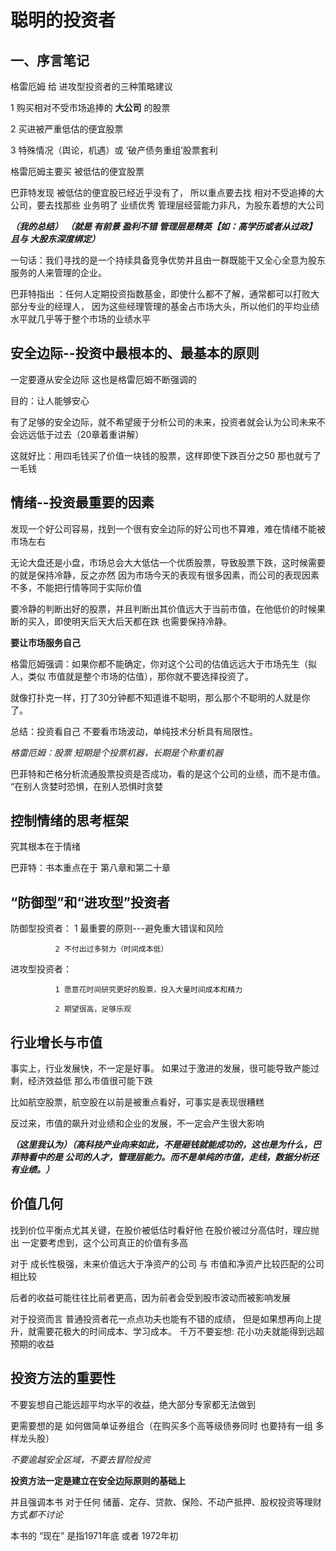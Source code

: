 # 聪明的投资者

## 一、序言笔记

 格雷厄姆 给 进攻型投资者的三种策略建议

 1 购买相对不受市场追捧的 **大公司** 的股票

 2 买进被严重低估的便宜股票

 3 特殊情况（舆论，机遇）或 ‘破产债务重组’股票套利

 格雷厄姆主要买 被低估的便宜股票

 巴菲特发现 被低估的便宜股已经近乎没有了， 所以重点要去找 相对不受追捧的大公司，要去找那些 业务明了 业绩优秀 管理层经营能力非凡，为股东着想的大公司

***（我的总结）***
***（就是 有前景 盈利不错 管理层是精英【如：高学历或者从过政】 且与 大股东深度绑定）***

一句话：我们寻找的是一个持续具备竞争优势并且由一群既能干又全心全意为股东服务的人来管理的企业。


巴菲特指出 ：任何人定期投资指数基金，即使什么都不了解，通常都可以打败大部分专业的经理人，
因为这些经理管理的基金占市场大头，所以他们的平均业绩水平就几乎等于整个市场的业绩水平

## 安全边际--投资中最根本的、最基本的原则

一定要遵从安全边际   这也是格雷厄姆不断强调的

目的：让人能够安心 

有了足够的安全边际，就不希望疲于分析公司的未来，投资者就会认为公司未来不会远远低于过去（20章着重讲解）

这就好比：用四毛钱买了价值一块钱的股票，这样即使下跌百分之50 那也就亏了一毛钱

## 情绪--投资最重要的因素

发现一个好公司容易，找到一个很有安全边际的好公司也不算难，难在情绪不能被市场左右

无论大盘还是小盘，市场总会大大低估一个优质股票，导致股票下跌，这时候需要的就是保持冷静，反之亦然
因为市场今天的表现有很多因素，而公司的表现因素不多，不能把行情等同于实际价值

要冷静的判断出好的股票，并且判断出其价值远大于当前市值，在他低价的时候果断的买入，即使明天后天大后天都在跌
也需要保持冷静。

**要让市场服务自己**

格雷厄姆强调：如果你都不能确定，你对这个公司的估值远远大于市场先生（拟人，类似 市值就是整个市场的估值），那你就不要选择投资了。

就像打扑克一样，打了30分钟都不知道谁不聪明，那么那个不聪明的人就是你了。

总结：投资看自己 不要看市场波动，单纯技术分析具有局限性。

*格雷厄姆：股票 短期是个投票机器，长期是个称重机器*

巴菲特和芒格分析流通股票投资是否成功，看的是这个公司的业绩，而不是市值。
“在别人贪婪时恐惧，在别人恐惧时贪婪

## 控制情绪的思考框架

究其根本在于情绪

巴菲特：书本重点在于 第八章和第二十章


## “防御型”和“进攻型”投资者

防御型投资者： 
              1 最重要的原则---避免重大错误和风险

              2 不付出过多努力（时间成本低）

进攻型投资者： 
  
              1 愿意花时间研究更好的股票，投入大量时间成本和精力
             
              2 期望很高，足够乐观


## 行业增长与市值

事实上，行业发展快，不一定是好事。
如果过于激进的发展，很可能导致产能过剩，经济效益低 那么市值很可能下跌

比如航空股票，航空股在以前是被重点看好，可事实是表现很糟糕

反过来，市值的飙升对业绩和企业的发展，不一定会产生很大影响

***（这里我认为）（高科技产业向来如此，不是砸钱就能成功的，这也是为什么，巴菲特看中的是 公司的人才，管理层能力。而不是单纯的市值，走线，数据分析还有业绩。）***

## 价值几何

找到价位平衡点尤其关键，在股价被低估时看好他 在股价被过分高估时，理应抛出
一定要考虑到，这个公司真正的价值有多高

对于 成长性极强，未来价值远大于净资产的公司 与 市值和净资产比较匹配的公司 相比较

后者的收益可能往往比前者更高，因为前者会受到股市波动而被影响发展

对于投资而言 普通投资者花一点点功夫也能有不错的成绩， 但是如果想再向上提升，就需要花极大的时间成本、学习成本。 千万不要妄想: 花小功夫就能得到远超预期的收益

## 投资方法的重要性

不要妄想自己能远超平均水平的收益，绝大部分专家都无法做到

更需要想的是 
如何做简单证券组合（在购买多个高等级债券同时 也要持有一组 多样龙头股）

*不要逾越安全区域，不要去冒险投资*

**投资方法一定是建立在安全边际原则的基础上**

并且强调本书 对于任何 储蓄、定存、贷款、保险、不动产抵押、股权投资等理财方式*都不讨论* 

本书的 “现在” 是指1971年底 或者 1972年初











